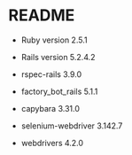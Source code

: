 # README

* Ruby version 2.5.1

* Rails version 5.2.4.2

* rspec-rails 3.9.0

* factory_bot_rails 5.1.1

* capybara 3.31.0

* selenium-webdriver 3.142.7

* webdrivers 4.2.0
